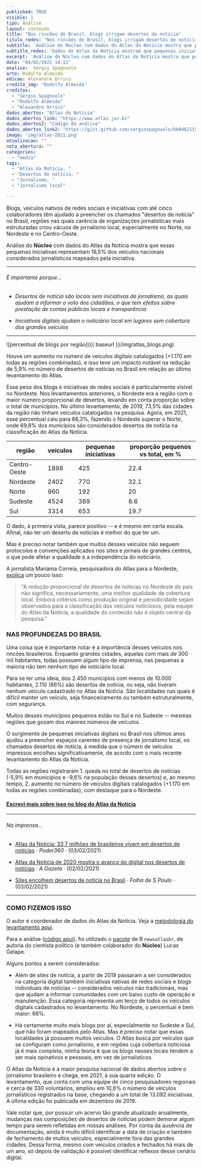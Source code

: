 ```yaml
---
published: TRUE
visible: 1
tipo: Análise
layout: conteudo
title: "Nos rincões do Brasil, blogs irrigam desertos de notícia"
titulo_redes: "Nos rincões do Brasil, blogs irrigam desertos de notícia"
subtitle: 'Análise do Núcleo com dados do Atlas da Notícia mostra que pequenas iniciativas representam 18,5% dos veículos jornalísticos mapeados pela iniciativa.'
subtitle_redes: 'Dados do Atlas da Notícia mostram que pequenas iniciativas representam 18,5% do jornalísticos mapeados pela iniciativa'
excerpt: 'Análise do Núcleo com dados do Atlas da Notícia mostra que pequenas iniciativas representam 18,5% dos veículos jornalísticos mapeados pela iniciativa.'
date: "04/02/2021 14:12"
analise:  Sérgio Spagnuolo
arte: Rodolfo Almeida
edicao: Alexandre Orrico
credito_img: "Rodolfo Almeida"
creditos:
  - "Sérgio Spagnuolo"
  - "Rodolfo Almeida"
  - "Alexandre Orrico"
dados_abertos: "Atlas da Notícia"
dados_abertos_link: "https://www.atlas.jor.br"
dados_abertos2: "Código da análise"
dados_abertos_link2: "https://gist.github.com/sergiospagnuolo/bb04821154646e78ccb097ea4fc3bb4a"
image: 'img/atlas-2021.png'
atualizacao: ""
nota_abertura: ""
categories:
  - "media"
tags:
  - "Atlas da Notícia, "
  - "Desertos de notícia, "
  - "Jornalismo, "
  - "Jornalismo local"

---
```


Blogs, veículos nativos de redes sociais e iniciativas com até cinco colaboradores têm ajudado a preencher os chamados "desertos de notícia" no Brasil, regiões nas quais carência de organizações jornalísticas mais estruturadas criou vácuos de jornalismo local, especialmente no Norte, no Nordeste e no Centro-Oeste.

Análise do **Núcleo** com dados do Atlas da Notícia mostra que essas pequenas iniciativas representam 18,5% dos veículos nacionais considerados jornalísticos mapeados pela iniciativa.

---

###### É importante porque...

- *Desertos de notícia são locais sem iniciativas de jornalismo, as quais ajudam a informar o voto dos cidadãos, o que tem efeitos sobre prestação de contas públicas locais e transparência*

- *Iniciativas digitais ajudam o noticiário local em lugares sem cobertura dos grandes veículos*


---

![percentual de blogs por região]({{ baseurl }}/img/atlas_blogs.png)

Houve um aumento no número de veículos digitais catalogados (+1.170 em todas as regiões combinadas), e isso teve um impacto notável na redução de 5,9% no número de desertos de notícias no Brasil em relação ao último levantamento do Atlas.

Esse peso dos blogs e iniciativas de redes sociais é particularmente visível no Nordeste. Nos levantamentos anteriores, o Nordeste era a região com o maior número proporcional de desertos, levando em conta proporção sobre o total de municípios. No último levantamento, de 2019, 73,5% das cidades da região não tinham veículos catalogados na pesquisa. Agora, em 2021, esse percentual caiu para 66,3%, fazendo o Nordeste superar o Norte, onde 69,8% dos municípios são considerados desertos de notícia na classificação do Atlas da Notícia.

| região       | veículos | pequenas iniciativas | proporção pequenos vs total, em % |
|--------------|----------|----------------------|-----------|
| Centro-Oeste | 1898     | 425                  | 22.4      |
| Nordeste     | 2402     | 770                  | 32.1      |
| Norte        | 960      | 192                  | 20        |
| Sudeste      | 4524     | 389                  | 8.6       |
| Sul          | 3314     | 653                  | 19.7      |

O dado, à primeira vista, parece positivo -- e é mesmo em certa escala. Afinal, não ter um deserto de notícias é melhor do que ter um.

Mas é preciso notar também que muitos desses veículos não seguem protocolos e convenções aplicados nos sites e jornais de grandes centros, o que pode afetar a qualidade e a independência do noticiário.

A jornalista Mariama Correia, pesquisadora do Atlas para o Nordeste, [explica](http://www.observatoriodaimprensa.com.br/atlas-da-noticia-4-0/digital-reduz-desertos-de-noticias-no-nordeste/) um pouco isso:

> "A redução proporcional de desertos de notícias no Nordeste do país não significa, necessariamente, uma melhor qualidade da cobertura local. Embora critérios como produção original e periodicidade sejam observados para a classificação dos veículos noticiosos, pela equipe do Atlas da Notícia, a qualidade do conteúdo não é objeto central da pesquisa."

### NAS PROFUNDEZAS DO BRASIL
Uma coisa que é importante notar é a importância desses veículos nos rincões brasileiros. Enquanto grandes cidades, aquelas com mais de 300 mil habitantes, todas possuem algum tipo de imprensa, nas pequenas a maioria não tem nenhum tipo de noticiário local.

Para se ter uma ideia, dos 2.450 municípios com menos de 10.000 habitantes, 2.110 (86%) são desertos de notícia, ou seja, não tiveram nenhum veículo cadastrado no Atlas da Notícia. São localidades nas quais é difícil manter um veículo, seja financeiramente ou também estruturalmente, com segurança.

Muitos desses municípios pequenos estão no Sul e no Sudeste -- mesmas regiões que gozam dos maiores números de veículos.

O surgimento de pequenas iniciativas digitais no Brasil nos últimos anos ajudou a preencher espaços carentes de presença de jornalismo local, os chamados desertos de notícia, à medida que o número de veículos impressos encolheu significativamente, de acordo com o mais recente levantamento do Atlas da Notícia.

Todas as regiões registraram 1. queda no total de desertos de notícias (-5,9% em municípios e -9,6% na população desses desertos) e, ao mesmo tempo, 2. aumento no número de veículos digitais catalogados (+1.170 em todas as regiões combinadas), com destaque para o Nordeste.

#### [Escrevi mais sobre isso no blog do Atlas da Notícia](https://medium.com/atlas-da-noticia/jornalismo-digital-reduz-abrang%C3%AAncia-de-desertos-de-not%C3%ADcia-b0863fcde0a5)

---

###### Na imprensa...

* [Atlas da Notícia: 33,7 milhões de brasileiros vivem em desertos de notícias](https://www.poder360.com.br/midia/atlas-da-noticia-337-milhoes-de-brasileiros-vivem-em-desertos-de-noticias/) &sdot; *Poder360* &sdot; (03/02/2021)

* [Atlas da Notícia de 2020 mostra o avanço do digital nos desertos de notícias](https://www.agazeta.com.br/brasil/atlas-da-noticia-de-2020-mostra-o-avanco-do-digital-nos-desertos-de-noticias-0221) &sdot; *A Gazeta* &sdot; (02/02/2021)

* [Sites encolhem desertos de notícia no Brasil](https://www1.folha.uol.com.br/mercado/2021/02/sites-encolhem-desertos-de-noticia-no-brasil.shtml) &sdot; *Folha de S.Paulo* &sdot; (03/02/2021)

---

### COMO FIZEMOS ISSO
O autor é coordenador de dados do Atlas da Notícia. Veja a [metodologia do levantamento aqui](https://www.atlas.jor.br/plataforma/sobre/metodologia/).

Para a análise ([código aqui](https://gist.github.com/sergiospagnuolo/bb04821154646e78ccb097ea4fc3bb4a)), foi utilizado o [pacote](https://www.atlas.jor.br/plataforma/api/pacote/) de R `newsatlasbr`, de autoria do cientista político (e também colaborador do **Núcleo**) Lucas Gelape.

Alguns pontos a serem considerados:

- Além de sites de notícia, a partir de 2019 passaram a ser considerados na categoria digital também iniciativas nativas de redes sociais e blogs individuais de notícias -- considerados veículos não tradicionais, mas que ajudam a informar comunidades com um baixo custo de operação e manutenção. Essa categoria representa um terço de todos os veículos digitais cadastrados no levantamento. No Nordeste, o percentual é bem maior: 66%.

- Há certamente muito mais blogs por aí, especialmente no Sudeste e Sul, que não foram mapeados pelo Atlas. Mas é preciso notar que essas localidades já possuem muitos veículos. O Atlas busca por veículos que se configuram como jornalismo, e em regiões cuja cobertura noticiosa já é mais completa, minha teoria é que os blogs nesses locais tendem a ser mais opinativos e pessoais, em vez de jornalísticos.

O Atlas da Notícia é a maior pesquisa nacional de dados abertos sobre o jornalismo brasileiro e chega, em 2021, à sua quarta edição. O levantamento, que conta com uma equipe de cinco pesquisadores regionais e cerca de 330 voluntários, ampliou em 10,6% o número de veículos jornalísticos registrados na base, chegando a um  total de 13.092 iniciativas. A última edição foi publicada em dezembro de 2019.

Vale notar que, por possuir um acervo tão grande atualizado anualmente, mudanças nas composições de desertos de notícias podem demorar algum tempo para serem refletidas em nossas análises. Por conta da ausência de documentação, ainda é muito difícil identificar a data de criação e também de fechamento de muitos veículos, especialmente fora das grandes cidades. Dessa forma, mesmo com veículos criados e fechados há mais de um ano, só depois de validação é possível identificar reflexos desse cenário digital.
